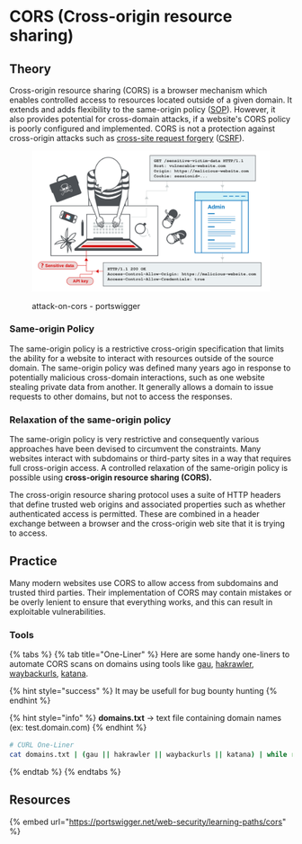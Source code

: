 # CORS (Cross-origin resource sharing)

## Theory

Cross-origin resource sharing (CORS) is a browser mechanism which enables controlled access to resources located outside of a given domain. It extends and adds flexibility to the same-origin policy ([SOP](https://portswigger.net/web-security/cors/same-origin-policy)). However, it also provides potential for cross-domain attacks, if a website's CORS policy is poorly configured and implemented. CORS is not a protection against cross-origin attacks such as [cross-site request forgery](https://portswigger.net/web-security/csrf) ([CSRF](https://portswigger.net/web-security/csrf)).

<figure><img src="../../../.gitbook/assets/attack-on-cors.svg" alt=""><figcaption><p>attack-on-cors - portswigger</p></figcaption></figure>

### Same-origin Policy

The same-origin policy is a restrictive cross-origin specification that limits the ability for a website to interact with resources outside of the source domain. The same-origin policy was defined many years ago in response to potentially malicious cross-domain interactions, such as one website stealing private data from another. It generally allows a domain to issue requests to other domains, but not to access the responses.

### Relaxation of the same-origin policy

The same-origin policy is very restrictive and consequently various approaches have been devised to circumvent the constraints. Many websites interact with subdomains or third-party sites in a way that requires full cross-origin access. A controlled relaxation of the same-origin policy is possible using **cross-origin resource sharing (CORS).**

The cross-origin resource sharing protocol uses a suite of HTTP headers that define trusted web origins and associated properties such as whether authenticated access is permitted. These are combined in a header exchange between a browser and the cross-origin web site that it is trying to access.

## Practice

Many modern websites use CORS to allow access from subdomains and trusted third parties. Their implementation of CORS may contain mistakes or be overly lenient to ensure that everything works, and this can result in exploitable vulnerabilities.

### Tools

{% tabs %}
{% tab title="One-Liner" %}
Here are some handy one-liners to automate CORS scans on domains using tools like [gau](https://github.com/lc/gau), [hakrawler](https://github.com/hakluke/hakrawler), [waybackurls](https://github.com/tomnomnom/waybackurls), [katana](https://github.com/projectdiscovery/katana).

{% hint style="success" %}
It may be usefull for bug bounty hunting
{% endhint %}

{% hint style="info" %}
**domains.txt** -> text file containing domain names (ex: test.domain.com)
{% endhint %}

```bash
# CURL One-Liner
cat domains.txt | (gau || hakrawler || waybackurls || katana) | while read url;do target=$(curl -s -I -H "Origin: https://evil.com" -X GET $url) | if grep 'https://evil.com'; then [Potentional CORS Found]echo $url;else echo Nothing on "$url";fi;done
```
{% endtab %}
{% endtabs %}

## Resources

{% embed url="https://portswigger.net/web-security/learning-paths/cors" %}
